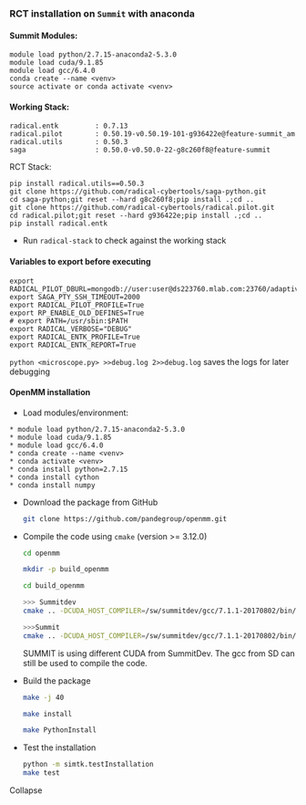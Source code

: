 ### RCT installation on `Summit` with anaconda

#### Summit Modules: 

```
module load python/2.7.15-anaconda2-5.3.0
module load cuda/9.1.85
module load gcc/6.4.0
conda create --name <venv>
source activate or conda activate <venv>
```

#### Working Stack:

```
radical.entk         : 0.7.13
radical.pilot        : 0.50.19-v0.50.19-101-g936422e@feature-summit_am
radical.utils        : 0.50.3
saga                 : 0.50.0-v0.50.0-22-g8c260f8@feature-summit

```
RCT Stack:

```
pip install radical.utils==0.50.3
git clone https://github.com/radical-cybertools/saga-python.git
cd saga-python;git reset --hard g8c260f8;pip install .;cd ..
git clone https://github.com/radical-cybertools/radical.pilot.git
cd radical.pilot;git reset --hard g936422e;pip install .;cd ..
pip install radical.entk 

```

* Run `radical-stack` to check against the working stack

#### Variables to export before executing

```
export RADICAL_PILOT_DBURL=mongodb://user:user@ds223760.mlab.com:23760/adaptivity
export SAGA_PTY_SSH_TIMEOUT=2000
export RADICAL_PILOT_PROFILE=True
export RP_ENABLE_OLD_DEFINES=True
# export PATH=/usr/sbin:$PATH
export RADICAL_VERBOSE="DEBUG"
export RADICAL_ENTK_PROFILE=True
export RADICAL_ENTK_REPORT=True
```

`python <microscope.py> >>debug.log 2>>debug.log` saves the logs for later 
debugging

#### OpenMM installation
* Load modules/environment: 
```
* module load python/2.7.15-anaconda2-5.3.0
* module load cuda/9.1.85
* module load gcc/6.4.0
* conda create --name <venv>
* conda activate <venv>
* conda install python=2.7.15
* conda install cython
* conda install numpy
```
* Download the package from GitHub 

   ```bash 
   git clone https://github.com/pandegroup/openmm.git 
   ```


* Compile the code using `cmake` (version >= 3.12.0) 

   ```bash 
   cd openmm
   
   mkdir -p build_openmm
   
   cd build_openmm
   
   >>> Summitdev
   cmake .. -DCUDA_HOST_COMPILER=/sw/summitdev/gcc/7.1.1-20170802/bin/gcc -DCUDA_SDK_ROOT_DIR=/sw/summitdev/cuda/9.0.69/samples -DCUDA_TOOLKIT_ROOT_DIR=/sw/summitdev/cuda/9.0.69 -DCMAKE_CXX_COMPILER=/sw/summitdev/gcc/7.1.1-20170802/bin/g++ -DCMAKE_C_COMPILER=/sw/summitdev/gcc/7.1.1-20170802/bin/gcc -DCMAKE_INSTALL_PREFIX=${openmm_install_path (/ccs/home/hm0/anaconda2_ppc)} 
   
   >>>Summit
   cmake .. -DCUDA_HOST_COMPILER=/sw/summitdev/gcc/7.1.1-20170802/bin/gcc -DCUDA_SDK_ROOT_DIR=/sw/summit/cuda/9.1.85/samples -DCUDA_TOOLKIT_ROOT_DIR=/sw/summit/cuda/9.1.85/ -DCMAKE_CXX_COMPILER=/sw/summitdev/gcc/7.1.1-20170802/bin/g++ -DCMAKE_C_COMPILER=/sw/summitdev/gcc/7.1.1-20170802/bin/gcc -DCMAKE_INSTALL_PREFIX=/ccs/home/hm0/.conda/envs/hm0
   ```

   SUMMIT is using different CUDA from SummitDev. The gcc from SD can still be used to compile the code. 

* Build the package 

   ```bash 
   make -j 40 
   
   make install 
   
   make PythonInstall
   ```
* Test the installation 

   ```bash 
   python -m simtk.testInstallation 
   make test
   ```
Collapse




